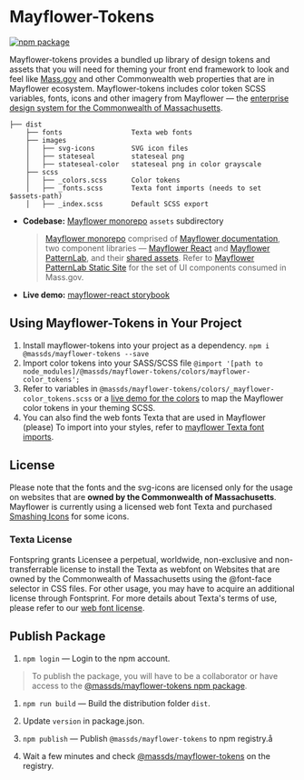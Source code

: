# Mayflower-Tokens
[![npm package][npm-badge]][npm]

Mayflower-tokens provides a bundled up library of design tokens and assets that you will need for theming your front end framework to look and feel like [Mass.gov](https://mass.gov) and other Commonwealth web properties that are in Mayflower ecosystem. Mayflower-tokens includes color token SCSS variables, fonts, icons and other imagery from Mayflower — the [enterprise design system for the Commonwealth of Massachusetts][mayflower-doc].
```
├── dist   
    ├── fonts                 Texta web fonts      
    ├── images             
    │   ├── svg-icons         SVG icon files
    │   ├── stateseal         stateseal png
    │   ├── stateseal-color   stateseal png in color grayscale
    ├── scss        
    │   ├── _colors.scss      Color tokens
    │   ├── _fonts.scss       Texta font imports (needs to set $assets-path)
    │   ├── _index.scss       Default SCSS export
```

- **Codebase:** [Mayflower monorepo][mayflower-github] `assets` subdirectory
  >[Mayflower monorepo][mayflower-github] comprised of [Mayflower documentation][mayflower-doc], two component libraries — [Mayflower React][react-storybook] and [Mayflower PatternLab][patternLab], and their [shared assets][shared-assets].
  > Refer to [Mayflower PatternLab Static Site][patternlab] for the set of UI components consumed in Mass.gov.
- **Live demo:** [mayflower-react storybook][react-storybook]

## Using Mayflower-Tokens in Your Project
1. Install mayflower-tokens into your project as a dependency.
`npm i @massds/mayflower-tokens --save`
2. Import color tokens into your SASS/SCSS file
`@import '[path to node_modules]/@massds/mayflower-tokens/colors/mayflower-color_tokens';`
3. Refer to variables in `@massds/mayflower-tokens/colors/_mayflower-color_tokens.scss` or a [live demo for the colors](https://mayflower.digital.mass.gov/react/?path=/story/brand-colors--colors) to map the Mayflower color tokens in your theming SCSS.
4. You can also find the web fonts Texta that are used in Mayflower (please)
To import into your styles, refer to [mayflower Texta font imports](https://github.com/massgov/mayflower/blob/develop/assets/scss/00-base/_fonts.scss).

## License
Please note that the fonts and the svg-icons are licensed only for the usage on websites that are **owned by the Commonwealth of Massachusetts**. Mayflower is currently using a licensed web font Texta and purchased [Smashing Icons](https://smashicons.com/) for some icons.

### Texta License
Fontspring grants Licensee a perpetual, worldwide, non-exclusive and non-transferrable license to install the Texta as webfont on Websites that are owned by the Commonwealth of Massachusetts using the @font-face selector in CSS files. For other usage, you may have to acquire an additional license through Fontsprint.
For more details about Texta's terms of use, please refer to our [web font license](https://www.fontspring.com/lic/htswufoczd).

## Publish Package

1. `npm login` — Login to the npm account.
>To publish the package, you will have to be a collaborator or have access to the [@massds/mayflower-tokens npm package](https://www.npmjs.com/package/@massds/mayflower-tokens).

1. `npm run build` — Build the distribution folder `dist`.

1. Update `version` in package.json.
1. `npm publish` — Publish `@massds/mayflower-tokens` to npm registry.å
1. Wait a few minutes and check [@massds/mayflower-tokens][npm] on the registry.


[npm-badge]: https://img.shields.io/npm/v/@massds/mayflower-react.png?style=flat-square
[npm]: https://www.npmjs.com/package/@massds/mayflower-tokens
[mayflower-github]: https://github.com/massgov/mayflower
[mayflower-doc]: https://www.mass.gov/mayflower
[react-storybook]: https://mayflower.digital.mass.gov/react
[react-starter]: https://github.com/massgov/mayflower-react-starter
[patternlab]: https://mayflower.digital.mass.gov/patternlab
[shared-assets]: https://github.com/massgov/mayflower/tree/develop/assets
